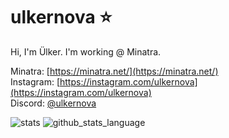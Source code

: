 <p align=center><h1>ulkernova ⭐</h1><p>  
Hi, I'm Ülker. I'm working @ Minatra.
  
Minatra: [https://minatra.net/](https://minatra.net/)  
Instagram: [https://instagram.com/ulkernova](https://instagram.com/ulkernova)  
Discord: [@ulkernova](https://discord.com/users/324488514987360257)  

![stats](https://github-readme-stats.vercel.app/api?username=ulkernova&show_icons=true&theme=radical&include_all_commits=true)
![github_stats_language](https://github-readme-stats.vercel.app/api/top-langs/?username=ulkernova&theme=radical&layout=compact)
